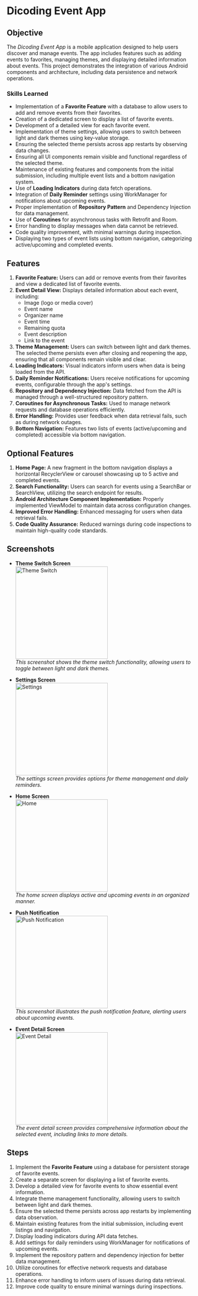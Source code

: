 # Dicoding Event App

## Objective
The *Dicoding Event App* is a mobile application designed to help users discover and manage events. The app includes features such as adding events to favorites, managing themes, and displaying detailed information about events. This project demonstrates the integration of various Android components and architecture, including data persistence and network operations.

### Skills Learned

- Implementation of a **Favorite Feature** with a database to allow users to add and remove events from their favorites.
- Creation of a dedicated screen to display a list of favorite events.
- Development of a detailed view for each favorite event.
- Implementation of theme settings, allowing users to switch between light and dark themes using key-value storage.
- Ensuring the selected theme persists across app restarts by observing data changes.
- Ensuring all UI components remain visible and functional regardless of the selected theme.
- Maintenance of existing features and components from the initial submission, including multiple event lists and a bottom navigation system.
- Use of **Loading Indicators** during data fetch operations.
- Integration of **Daily Reminder** settings using WorkManager for notifications about upcoming events.
- Proper implementation of **Repository Pattern** and Dependency Injection for data management.
- Use of **Coroutines** for asynchronous tasks with Retrofit and Room.
- Error handling to display messages when data cannot be retrieved.
- Code quality improvement, with minimal warnings during inspection.
- Displaying two types of event lists using bottom navigation, categorizing active/upcoming and completed events.

## Features

1. **Favorite Feature:** Users can add or remove events from their favorites and view a dedicated list of favorite events.
2. **Event Detail View:** Displays detailed information about each event, including:
   - Image (logo or media cover)
   - Event name
   - Organizer name
   - Event time
   - Remaining quota
   - Event description
   - Link to the event
3. **Theme Management:** Users can switch between light and dark themes. The selected theme persists even after closing and reopening the app, ensuring that all components remain visible and clear.
4. **Loading Indicators:** Visual indicators inform users when data is being loaded from the API.
5. **Daily Reminder Notifications:** Users receive notifications for upcoming events, configurable through the app's settings.
6. **Repository and Dependency Injection:** Data fetched from the API is managed through a well-structured repository pattern.
7. **Coroutines for Asynchronous Tasks:** Used to manage network requests and database operations efficiently.
8. **Error Handling:** Provides user feedback when data retrieval fails, such as during network outages.
9. **Bottom Navigation:** Features two lists of events (active/upcoming and completed) accessible via bottom navigation.

## Optional Features

1. **Home Page:** A new fragment in the bottom navigation displays a horizontal RecyclerView or carousel showcasing up to 5 active and completed events.
2. **Search Functionality:** Users can search for events using a SearchBar or SearchView, utilizing the search endpoint for results.
3. **Android Architecture Component Implementation:** Properly implemented ViewModel to maintain data across configuration changes.
4. **Improved Error Handling:** Enhanced messaging for users when data retrieval fails.
5. **Code Quality Assurance:** Reduced warnings during code inspections to maintain high-quality code standards.

## Screenshots

- **Theme Switch Screen**  
  <img src="https://github.com/Avwaveaf/screenshots/blob/main/de_switch_theme.png" alt="Theme Switch" width="250"/>  
  *This screenshot shows the theme switch functionality, allowing users to toggle between light and dark themes.*

- **Settings Screen**  
  <img src="https://github.com/Avwaveaf/screenshots/blob/main/de_setting_screen.png" alt="Settings" width="250"/>  
  *The settings screen provides options for theme management and daily reminders.*

- **Home Screen**  
  <img src="https://github.com/Avwaveaf/screenshots/blob/main/de_home_screen.png" alt="Home" width="250"/>  
  *The home screen displays active and upcoming events in an organized manner.*

- **Push Notification**  
  <img src="https://github.com/Avwaveaf/screenshots/blob/main/de_push_notification.png" alt="Push Notification" width="250"/>  
  *This screenshot illustrates the push notification feature, alerting users about upcoming events.*

- **Event Detail Screen**  
  <img src="https://github.com/Avwaveaf/screenshots/blob/main/de_event_detail.png" alt="Event Detail" width="250"/>  
  *The event detail screen provides comprehensive information about the selected event, including links to more details.*

## Steps

1. Implement the **Favorite Feature** using a database for persistent storage of favorite events.
2. Create a separate screen for displaying a list of favorite events.
3. Develop a detailed view for favorite events to show essential event information.
4. Integrate theme management functionality, allowing users to switch between light and dark themes.
5. Ensure the selected theme persists across app restarts by implementing data observation.
6. Maintain existing features from the initial submission, including event listings and navigation.
7. Display loading indicators during API data fetches.
8. Add settings for daily reminders using WorkManager for notifications of upcoming events.
9. Implement the repository pattern and dependency injection for better data management.
10. Utilize coroutines for effective network requests and database operations.
11. Enhance error handling to inform users of issues during data retrieval.
12. Improve code quality to ensure minimal warnings during inspections.

